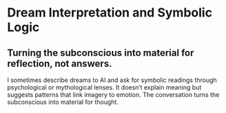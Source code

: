 # Dream Interpretation and Symbolic Logic

## Turning the subconscious into material for reflection, not answers.

I sometimes describe dreams to AI and ask for symbolic readings through psychological or mythological lenses. It doesn’t explain meaning but suggests patterns that link imagery to emotion. The conversation turns the subconscious into material for thought.
